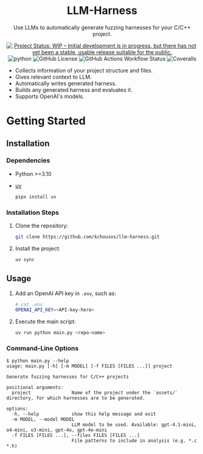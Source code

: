 <h1 align="center">LLM-Harness</h1>

<div align="center">

Use LLMs to automatically generate fuzzing harnesses for your
C/C++ project.
    
<p><a href="https://www.repostatus.org/#wip"><img
src="https://www.repostatus.org/badges/latest/wip.svg"
alt="Project Status: WIP – Initial development is in progress, but there has not yet been a stable, usable release suitable for the public." /></a>
<img
src="https://img.shields.io/badge/Python-%3E%3D%0A3.10-3776AB.svg?logo=python&amp;logoColor=white"
alt="python" /> <img
src="https://img.shields.io/github/license/kchousos/llm-harness"
alt="GitHub License" /> <img
src="https://img.shields.io/github/actions/workflow/status/kchousos/llm-harness/tests.yml?label=tests"
alt="GitHub Actions Workflow Status" /> <img
src="https://img.shields.io/coverallsCoverage/github/kchousos/llm-harness?branch=master"
alt="Coveralls" /></p>

</div>

- Collects information of your project structure and files.
- Gives relevant context to LLM.
- Automatically writes generated harness.
- Builds any generated harness and evaluates it.
- Supports OpenAI's models.

# Getting Started

## Installation

### Dependencies

- Python >=3.10
- [uv](https://docs.astral.sh/uv/)

    ```bash
    pipx install uv
    ```

### Installation Steps

1. Clone the repository:

    ```bash
    git clone https://github.com/kchousos/llm-harness.git
    ```

2. Install the project:

    ```bash
    uv sync
    ```

## Usage

1. Add an OpenAI API key in `.env`, such as:

    ```bash
    # cat .env
    OPENAI_API_KEY=<API-key-here>
    ```
2. Execute the main script:

    ```bash
    uv run python main.py <repo-name>
    ```

### Command-Line Options

```
$ python main.py --help
usage: main.py [-h] [-m MODEL] [-f FILES [FILES ...]] project

Generate fuzzing harnesses for C/C++ projects

positional arguments:
  project               Name of the project under the `assets/` directory, for which harnesses are to be generated.

options:
  -h, --help            show this help message and exit
  -m MODEL, --model MODEL
                        LLM model to be used. Available: gpt-4.1-mini, o4-mini, o3-mini, gpt-4o, gpt-4o-mini
  -f FILES [FILES ...], --files FILES [FILES ...]
                        File patterns to include in analysis (e.g. *.c *.h)
```